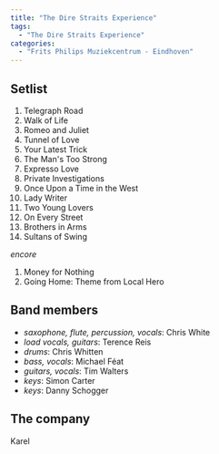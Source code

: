 ```yaml
---
title: "The Dire Straits Experience"
tags:
  - "The Dire Straits Experience"
categories:
  - "Frits Philips Muziekcentrum - Eindhoven"
---
```

Setlist
-------
1. Telegraph Road
1. Walk of Life
1. Romeo and Juliet
1. Tunnel of Love
1. Your Latest Trick
1. The Man's Too Strong
1. Expresso Love
1. Private Investigations
1. Once Upon a Time in the West
1. Lady Writer
1. Two Young Lovers
1. On Every Street
1. Brothers in Arms
1. Sultans of Swing

_encore_

1. Money for Nothing
1. Going Home: Theme from Local Hero

Band members
------------
* _saxophone, flute, percussion, vocals_: Chris White
* _load vocals, guitars_: Terence Reis
* _drums_: Chris Whitten
* _bass, vocals_: Michael Féat
* _guitars, vocals_: Tim Walters
* _keys_: Simon Carter
* _keys_: Danny Schogger

The company
-----------
Karel
